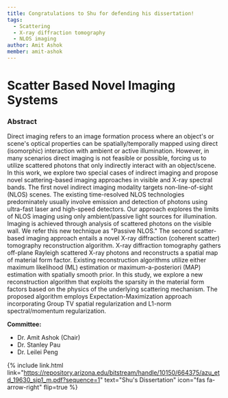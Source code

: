 ```yaml
---
title: Congratulations to Shu for defending his dissertation!
tags:
  - Scattering
  - X-ray diffraction tomography
  - NLOS imaging
author: Amit Ashok
member: amit-ashok
---
```

# Scatter Based Novel Imaging Systems

### Abstract
Direct imaging refers to an image formation process where an object's or scene's optical properties can be spatially/temporally mapped using direct (isomorphic) interaction with ambient or active illumination. However, in many scenarios direct imaging is not feasible or possible, forcing us to utilize scattered photons that only indirectly interact with an object/scene. In this work, we explore two special cases of indirect imaging and propose novel scattering-based imaging approaches in visible and X-ray spectral bands. The first novel indirect imaging modality targets non-line-of-sight (NLOS) scenes. The existing time-resolved NLOS technologies predominately usually involve emission and detection of photons using ultra-fast laser and high-speed detectors. Our approach explores the limits of NLOS imaging using only ambient/passive light sources for illumination. Imaging is achieved through analysis of scattered photons on the visible wall. We refer this new technique as "Passive NLOS." The second scatter-based imaging approach entails a novel X-ray diffraction (coherent scatter) tomography reconstruction algorithm. X-ray diffraction tomography gathers off-plane Rayleigh scattered X-ray photons and reconstructs a spatial map of material form factor. Existing reconstruction algorithms utilize either maximum likelihood (ML) estimation or maximum-a-posteriori (MAP) estimation with spatially smooth prior. In this study, we explore a new reconstruction algorithm that exploits the sparsity in the material form factors based on the physics of the underlying scattering mechanism. The proposed algorithm employs Expectation-Maximization approach incorporating Group TV spatial regularization and L1-norm spectral/momentum regularization.



**Committee:**
- Dr. Amit Ashok (Chair)
- Dr. Stanley Pau
- Dr. Leilei Peng



{%
  include link.html
  link="https://repository.arizona.edu/bitstream/handle/10150/664375/azu_etd_19630_sip1_m.pdf?sequence=1"
  text="Shu's Dissertation"
  icon="fas fa-arrow-right"
  flip=true
%}
